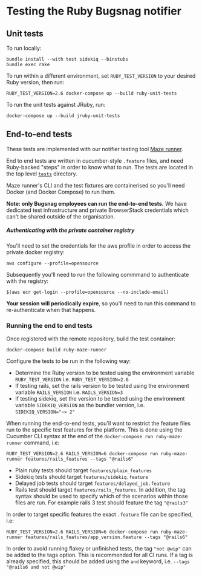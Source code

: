 # Testing the Ruby Bugsnag notifier

## Unit tests

To run locally:

```
bundle install --with test sidekiq --binstubs
bundle exec rake
```

To run within a different environment, set `RUBY_TEST_VERSION` to your desired Ruby version, then run:

```
RUBY_TEST_VERSION=2.6 docker-compose up --build ruby-unit-tests
```

To run the unit tests against JRuby, run:

```
docker-compose up --build jruby-unit-tests
```

## End-to-end tests

These tests are implemented with our notifier testing tool [Maze runner](https://github.com/bugsnag/maze-runner).

End to end tests are written in cucumber-style `.feature` files, and need Ruby-backed "steps" in order to know what to run. The tests are located in the top level [`tests`](/tests/) directory.

Maze runner's CLI and the test fixtures are containerised so you'll need Docker (and Docker Compose) to run them.

__Note: only Bugsnag employees can run the end-to-end tests.__ We have dedicated test infrastructure and private BrowserStack credentials which can't be shared outside of the organisation.

##### Authenticating with the private container registry

You'll need to set the credentials for the aws profile in order to access the private docker registry:

```
aws configure --profile=opensource
```

Subsequently you'll need to run the following commmand to authenticate with the registry:

```
$(aws ecr get-login --profile=opensource --no-include-email)
```

__Your session will periodically expire__, so you'll need to run this command to re-authenticate when that happens.

### Running the end to end tests

Once registered with the remote repository, build the test container:

```
docker-compose build ruby-maze-runner
```

Configure the tests to be run in the following way:

- Determine the Ruby version to be tested using the environment variable `RUBY_TEST_VERSION` i.e. `RUBY_TEST_VERSION=2.6`
- If testing rails, set the rails version to be tested using the environment variable `RAILS_VERSION` i.e. `RAILS_VERSION=3`
- If testing sidekiq, set the version to be tested using the environment variable `SIDEKIQ_VERSION` as the bundler version,  i.e. `SIDEKIQ_VERSION="~> 2"`

When running the end-to-end tests, you'll want to restrict the feature files run to the specific test features for the platform.  This is done using the Cucumber CLI syntax at the end of the `docker-compose run ruby-maze-runner` command, i.e:

```
RUBY_TEST_VERSION=2.6 RAILS_VERSION=6 docker-compose run ruby-maze-runner features/rails_features --tags "@rails6"
```

- Plain ruby tests should target `features/plain_features`
- Sidekiq tests should target `features/sidekiq.feature`
- Delayed job tests should target `features/delayed_job.feature`
- Rails test should target `features/rails_features`. In addition, the tag syntax should be used to specify which of the scenarios within those files are run.  For example rails 3 test should feature the tag `"@rails3"`

In order to target specific features the exact `.feature` file can be specified, i.e:

```
RUBY_TEST_VERSION=2.6 RAILS_VERSION=6 docker-compose run ruby-maze-runner features/rails_features/app_version.feature --tags "@rails6"
```

In order to avoid running flakey or unfinished tests, the tag `"not @wip"` can be added to the tags option. This is recommended for all CI runs. If a tag is already specified, this should be added using the `and` keyword, i.e. `--tags "@rails6 and not @wip"`
